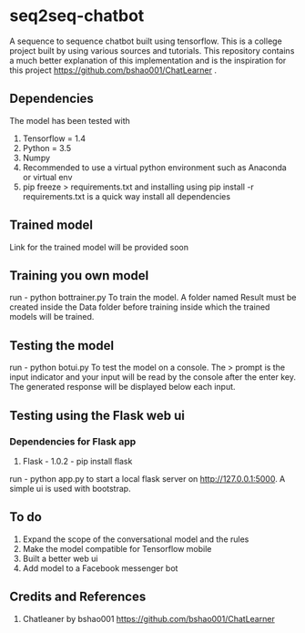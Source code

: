 # seq2seq-chatbot
A sequence to sequence chatbot built using tensorflow. This is a college project built by using various sources and 
tutorials. This repository contains a much better explanation of this implementation and is the inspiration for this project 
https://github.com/bshao001/ChatLearner .

## Dependencies
The model has been tested with
1. Tensorflow = 1.4
2. Python = 3.5
3. Numpy
4. Recommended to use a virtual python environment such as Anaconda or virtual env
5. pip freeze > requirements.txt and installing using pip install -r requirements.txt is a quick way install all dependencies

## Trained model
Link for the trained model will be provided soon

## Training you own model
run - python bottrainer.py 
To train the model. A folder named Result must be created inside the Data folder before training inside which the trained 
models will be trained.

## Testing the model
run - python botui.py
To test the model on a console. The > prompt is the input indicator and your input will be read by the console after the enter
key. The generated response will be displayed below each input.

## Testing using the Flask web ui
### Dependencies for Flask app
1. Flask - 1.0.2 - pip install flask

run - python app.py to start a local flask server on http://127.0.0.1:5000.
A simple ui is used with bootstrap.

## To do
1. Expand the scope of the conversational model and the rules
2. Make the model compatible for Tensorflow mobile
3. Built a better web ui
4. Add model to a Facebook messenger bot

## Credits and References
1. Chatleaner by bshao001 https://github.com/bshao001/ChatLearner

